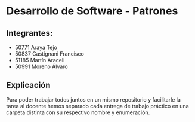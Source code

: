 # Desarrollo de Software - Patrones 

## Integrantes:
- 50771 Araya Tejo
- 50837 Castignani Francisco
- 51185 Martín Araceli
- 50991 Moreno Álvaro

## Explicación 
Para poder trabajar todos juntos en un mismo repositorio y facilitarle la tarea al docente hemos separado cada entrega de trabajo práctico en una carpeta distinta con su respectivo nombre y enumeración. 
